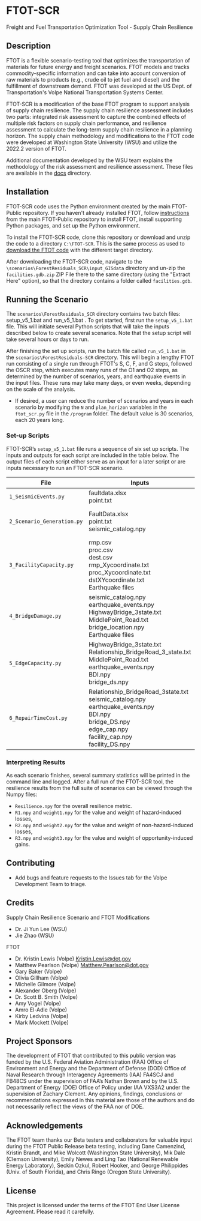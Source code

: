 # FTOT-SCR 

Freight and Fuel Transportation Optimization Tool - Supply Chain Resilience 

## Description
FTOT is a flexible scenario-testing tool that optimizes the transportation of materials for future energy and freight scenarios.  FTOT models and tracks commodity-specific information and can take into account conversion  of raw materials to products (e.g., crude oil to jet fuel and diesel) and the fulfillment of downstream demand. FTOT was developed at the US Dept. of Transportation's Volpe National Transportation Systems Center.

FTOT-SCR is a modification of the base FTOT program to support analysis of supply chain resilience. The supply chain resilience assessment includes two parts: integrated risk assessment to capture the combined effects of multiple risk factors on supply chain performance, and resilience assessment to calculate the long-term supply chain resilience in a planning horizon. The supply chain methodology and modifications to the FTOT code were developed at Washington State University (WSU) and utilize the 2022.2 version of FTOT.  

Additional documentation developed by the WSU team explains the methodology of the risk assessment and resilience assessment. These files are available in the [docs](/docs/) directory.

## Installation 
FTOT-SCR code uses the Python environment created by the main FTOT-Public repository. If you haven't already installed FTOT, follow [instructions](https://github.com/VolpeUSDOT/FTOT-Public/wiki/FTOT-Installation-Guide) from the main FTOT-Public repository to install FTOT, install supporting Python packages, and set up the Python environment. 

To install the FTOT-SCR code, clone this repository or download and unzip the code to a directory `C:\FTOT-SCR`. This is the same process as used to [download the FTOT code](https://github.com/VolpeUSDOT/FTOT-Public/wiki/FTOT-Installation-Guide#download-ftot-repository) with the different target directory.

After downloading the FTOT-SCR code, navigate to the `\scenarios\ForestResiduals_SCR\input_GISdata` directory and un-zip the `facilities.gdb.zip` ZIP File there to the same directory (using the "Extract Here" option), so that the directory contains a folder called `facilities.gdb`.

## Running the Scenario
The `scenarios\ForestResiduals_SCR` directory contains two batch files: setup_v5_1.bat and run_v5_1.bat . To get started, first run the `setup_v5_1.bat` file. This will initiate several Python scripts that will take the inputs described below to create several scenarios. Note that the setup script will take several hours or days to run.

After finishing the set up scripts, run the batch file called `run_v5_1.bat` in the `scenarios\ForestResiduals-SCR` directory. This will begin a lengthy FTOT run consisting of a single run through FTOT's S, C, F, and G steps, followed the OSCR step, which executes many runs of the O1 and O2 steps, as determined by the number of scenarios, years, and earthquake events in the input files. These runs may take many days, or even weeks, depending on the scale of the analysis. 
* If desired, a user can reduce the number of scenarios and years in each scenario by modifying the `N` and `plan_horizon` variables in the `ftot_scr.py` file in the `/program` folder. The default value is 30 scenarios, each 20 years long. 

### Set-up Scripts
FTOT-SCR’s `setup_v5_1.bat` file runs a sequence of six set up scripts. The inputs and outputs for each script are included in the table below. The output files of each script either serve as an input for a later script or are inputs necessary to run an FTOT-SCR scenario.  

File | Inputs | Outputs
--- | --- | ---
`1_SeismicEvents.py` | faultdata.xlsx <br> point.txt | seismic_catalog.npy
`2_Scenario_Generation.py` | FaultData.xlsx <br> point.txt <br> seismic_catalog.npy |  earthquake_events.npy <br> scenario_GFT.npy <br> scenario_forest.npy <br> scenario_earthquake.npy
`3_FacilityCapacity.py` | rmp.csv <br> proc.csv <br> dest.csv <br> rmp_Xycoordinate.txt <br> proc_Xycoordinate.txt <br> dstXYcoordinate.txt <br> Earthquake files | facility_cap.npy <br> facility_cap_noEarthquake.npy <br> facility_DS.npy <br> CatalystReplace_cost.npy
`4_BridgeDamage.py` | seismic_catalog.npy <br>  earthquake_events.npy <br> HighwayBridge_3state.txt <br>  MiddlePoint_Road.txt <br> bridge_location.npy <br> Earthquake files | BDI.npy <br> bridge_DS.npy
`5_EdgeCapacity.py` | HighwayBridge_3state.txt <br> Relationship_BridgeRoad_3_state.txt <br>  MiddlePoint_Road.txt <br> earthquake_events.npy  <br> BDI.npy <br> bridge_ds.npy | edge_cap.npy
`6_RepairTimeCost.py` | Relationship_BridgeRoad_3state.txt <br> seismic_catalog.npy <br> earthquake_events.npy <br> BDI.npy <br> bridge_DS.npy <br> edge_cap.npy <br> facility_cap.npy <br> facility_DS.npy | repair_costs.npy <br> repair_time_edge.npy <br> repair_time_facility.npy <br> total_repair_time.npy

### Interpreting Results
As each scenario finishes, several summary statistics will be printed in the command line and logged. After a full run of the FTOT-SCR tool, the resilience results from the full suite of scenarios can be viewed through the Numpy files:
* `Resilience.npy` for the overall resilience metric. 
* `R1.npy` and `weight1.npy` for the value and weight of hazard-induced losses, 
* `R2.npy` and `weight2.npy` for the value and weight of non-hazard-induced losses, 
* `R3.npy` and `weight3.npy` for the value and weight of opportunity-induced gains.

## Contributing 
* Add bugs and feature requests to the Issues tab for the Volpe Development Team to triage.

## Credits 
Supply Chain Resilience Scenario and FTOT Modifications
* Dr. Ji Yun Lee (WSU)
* Jie Zhao (WSU)

FTOT
* Dr. Kristin Lewis (Volpe) <Kristin.Lewis@dot.gov>
* Matthew Pearlson (Volpe) <Matthew.Pearlson@dot.gov> 
* Gary Baker (Volpe) 
* Olivia Gillham (Volpe) 
* Michelle Gilmore (Volpe) 
* Alexander Oberg (Volpe) 
* Dr. Scott B. Smith (Volpe) 
* Amy Vogel (Volpe)
* Amro El-Adle (Volpe)
* Kirby Ledvina (Volpe)
* Mark Mockett (Volpe)

## Project Sponsors
The development of FTOT that contributed to this public version was funded by the U.S. Federal Aviation Administration (FAA) Office of Environment and Energy and the Department of Defense (DOD) Office of Naval Research through Interagency Agreements (IAA) FA4SCJ and FB48CS under the supervision of FAA’s Nathan Brown and by the U.S. Department of Energy (DOE) Office of Policy under IAA VXS3A2 under the supervision of Zachary Clement. Any opinions, findings, conclusions or recommendations expressed in this material are those of the authors and do not necessarily reflect the views of the FAA nor of DOE.

## Acknowledgements
The FTOT team thanks our Beta testers and collaborators for valuable input during the FTOT Public Release beta testing, including Dane Camenzind, Kristin Brandt, and Mike Wolcott (Washington State University), Mik Dale (Clemson University), Emily Newes and Ling Tao (National Renewable Energy Laboratory), Seckin Ozkul, Robert Hooker, and George Philippides (Univ. of South Florida), and Chris Ringo (Oregon State University).

## License 
This project is licensed under the terms of the FTOT End User License Agreement. Please read it carefully.
